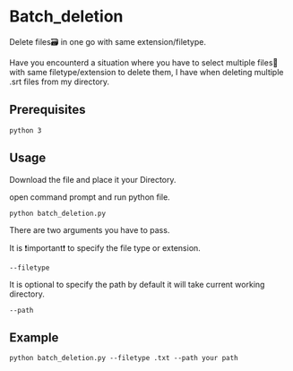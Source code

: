 # Batch_deletion
Delete files🗃 in one go with same extension/filetype.

Have you encounterd a situation where you have to select multiple files📁 with same filetype/extension to delete them, I have
when deleting multiple .srt files from my directory.

## Prerequisites
```
python 3
```
## Usage

Download the file and place it your Directory.

open command prompt and run python file.
```
python batch_deletion.py
```
There are two arguments you have to pass.

It is ❗important❗ to specify the file type or extension.
```
--filetype
```

It is optional to specify the path by default it will take current working directory.
```
--path
```
## Example
```
python batch_deletion.py --filetype .txt --path your path
```
